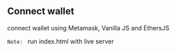 ## Connect wallet

connect wallet using Metamask, Vanilla JS and EthersJS

`Note: ` run index.html with live server
